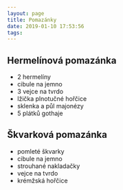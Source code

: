 ```yaml
---
layout: page
title: Pomazánky
date: 2019-01-10 17:53:56
tags:
---
```


## Hermelínová pomazánka

- 2 hermelíny
- cibule na jemno
- 3 vejce na tvrdo
- lžička plnotučné hořčice
- sklenka a půl majonézy
- 5 plátků gothaje

## Škvarková pomazánka

- pomleté škvarky
- cibule na jemno
- strouhané nakladačky
- vejce na tvrdo
- krémžská hořčice
